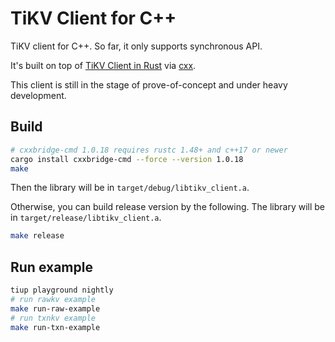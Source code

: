 # TiKV Client for C++

TiKV client for C++. So far, it only supports synchronous API.

It's built on top of
[TiKV Client in Rust](https://github.com/tikv/client-rust) via [cxx](https://github.com/dtolnay/cxx).

This client is still in the stage of prove-of-concept and under heavy development.

## Build

```bash
# cxxbridge-cmd 1.0.18 requires rustc 1.48+ and c++17 or newer
cargo install cxxbridge-cmd --force --version 1.0.18
make
```

Then the library will be in `target/debug/libtikv_client.a`.

Otherwise, you can build release version by the following. The library will be in
`target/release/libtikv_client.a`.

```bash
make release
```

## Run example

```bash
tiup playground nightly
# run rawkv example
make run-raw-example
# run txnkv example
make run-txn-example        
```
